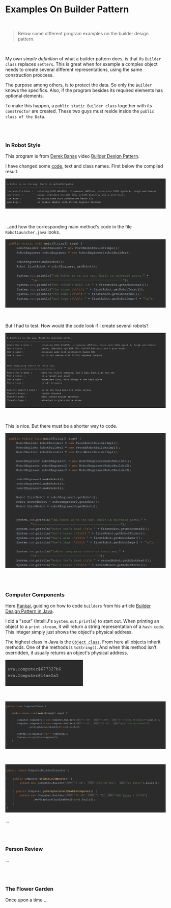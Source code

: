 # Examples On Builder Pattern

<br>

> Below some different program examples on the builder design pattern. 

<br>

My own *simple definition* of what a builder pattern does, is that its `Builder class` replaces `setters`. This is great when for example a complex object needs to create several different representations, using the same construction proccess. 

The purpose among others, is to protect the data. So only the `Builder` knows the specifics. Also, if the program besides its required elements has optional elements.   

To make this happen, a `public static Builder class` together with its `constructor` are created. These two guys must reside inside the `public class of the Data`.   

<br>
<br>


### In Robot Style

This program is from [Derek Banas](https://www.youtube.com/user/derekbanas) video [Builder Design Pattern](https://www.youtube.com/watch?v=9XnsOpjclUg). 

I have changed some [code](https://github.com/evajavadev/ExamplesOnBuilderPattern/tree/master/InRobotStyle), text and class names. First below the compiled result.     

![promt on a robot](/images/aRobotOnWay.jpg) 

<br>

...and how the corresponding main method's code in the file `RobotLauncher.java` looks. 

![code for the result on one robot](/images/soutFirstRobotBuilderImpl.jpg) 

<br> 

But I had to test. How would the code look if I create several robots?

![code for serveral robots](/images/RobotsOnWay.jpg)

<br>

This is nice. But there must be a shorter way to code.

![promt on the result for several robots](/images/soutRobotsOnWay.jpg)

<br>
<br>


### Computer Components

Here [Pankaj](https://www.youtube.com/user/JournalDev), guiding on how to code `builders` from his article [Builder Design Pattern in Java](https://www.journaldev.com/1425/builder-design-pattern-in-java). 

I did a "sout" (IntelliJ's `System.out.println`) to start out. When printing an object to a `print stream`, it will return a string representation of a `hash code`. This integer simply just shows the object's physical address.

The highest class in Java is the [`Object class`](https://docs.oracle.com/javase/10/docs/api/java/lang/Object.html). From here all objects inherit methods. One of the methods is `toString()`. And when this method isn't overridden, it usually returns an object's physical address.
 

![the first promt on computer components](/images/soutComputerComponents1.jpg)

<br>

![code for ...](/images/ComputerComponents_ComputerClient.jpg)

<br>

![code for ...](/images/ComputerComponents_ComputerBuilderDirector.jpg)

...

<br>
<br>


### Person Review

...

<br>
<br>


### The Flower Garden

Once upon a time ...
